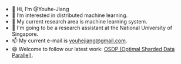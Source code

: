 - 👋 Hi, I’m @Youhe-Jiang
- 👀 I’m interested in distributed machine learning.
- 🌱 My current research area is machine learning system.
- 💞️ I'm going to be a research assistant at the National University of Singapore.
- 📫 My current e-mail is youhejiang@gmail.com.
- 😄 Welcome to follow our latest work: [OSDP (Optimal Sharded Data Parallel)](https://github.com/Youhe-Jiang/OptimalShardedDataParallel).

<!---
Youhe-Jiang/Youhe-Jiang is a ✨ special ✨ repository because its `README.md` (this file) appears on your GitHub profile.
You can click the Preview link to take a look at your changes.
--->
